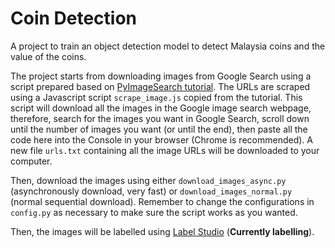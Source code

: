 # Coin Detection
A project to train an object detection model to detect Malaysia coins and the value of the coins.

The project starts from downloading images from Google Search using a script prepared based on [PyImageSearch tutorial](https://www.pyimagesearch.com/2017/12/04/how-to-create-a-deep-learning-dataset-using-google-images/). The URLs are scraped using a Javascript script `scrape_image.js` copied from the tutorial. This script will download all the images in the Google image search webpage, therefore, search for the images you want in Google Search, scroll down until the number of images you want (or until the end), then paste all the code here into the Console in your browser (Chrome is recommended). A new file `urls.txt` containing all the image URLs will be downloaded to your computer.

Then, download the images using either `download_images_async.py` (asynchronously download, very fast) or `download_images_normal.py` (normal sequential download). Remember to change the configurations in `config.py` as necessary to make sure the script works as you wanted.

Then, the images will be labelled using [Label Studio](https://labelstud.io/) (**Currently labelling**).